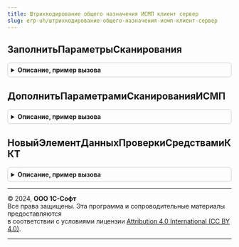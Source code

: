 ```yaml
---
title: Штрихкодирование общего назначения ИСМП клиент сервер
slug: erp-uh/штрихкодирование-общего-назначения-исмп-клиент-сервер
---
```



## ЗаполнитьПараметрыСканирования
<details style="margin: 1em 0; padding: 0.5em; border: 1px solid #ccc; border-radius: 6px;">

<summary style="font-weight: bold; cursor: pointer;">Описание, пример вызова</summary>

```bsl

// Заполняет параметры сканирования по контексту.
//
// Параметры:
//  Контекст - ФормаКлиентскогоПриложения, ДокументСсылка - источник заполнения параметров сканирования
//  ВидПродукции - ПеречислениеСсылка.ВидыПродукцииИС - по данному параметру будет проиходить отбор заполнения
//  ПараметрыСканирования - См. ШтрихкодированиеОбщегоНазначенияИСКлиент.ПараметрыСканирования
//  ПараметрыРежимаИсправленияОшибок - Структура - Параметры режима исправления ошибок
Процедура ЗаполнитьПараметрыСканирования(Контекст, ВидПродукции, ПараметрыСканирования, ПараметрыРежимаИсправленияОшибок = Неопределено) Экспорт
```

Пример вызова
```bsl
ШтрихкодированиеОбщегоНазначенияИСМПКлиентСервер.ЗаполнитьПараметрыСканирования(Контекст, ВидПродукции, ПараметрыСканирования, ПараметрыРежимаИсправленияОшибок);
```
</details>

## ДополнитьПараметрамиСканированияИСМП
<details style="margin: 1em 0; padding: 0.5em; border: 1px solid #ccc; border-radius: 6px;">

<summary style="font-weight: bold; cursor: pointer;">Описание, пример вызова</summary>

```bsl

Процедура ДополнитьПараметрамиСканированияИСМП(ПараметрыСканирования) Экспорт
```

Пример вызова
```bsl
ШтрихкодированиеОбщегоНазначенияИСМПКлиентСервер.ДополнитьПараметрамиСканированияИСМП(ПараметрыСканирования) 
```
</details>

## НовыйЭлементДанныхПроверкиСредствамиККТ
<details style="margin: 1em 0; padding: 0.5em; border: 1px solid #ccc; border-radius: 6px;">

<summary style="font-weight: bold; cursor: pointer;">Описание, пример вызова</summary>

```bsl

// Конструктор элемента данных для проверки кода маркировки средствами ККТ.
//
// Возвращаемое значение:
//  Структура - Новый элемент данных проверки средствами ККТ:
// * КодМаркировки                  - Строка - код маркировки.
// * ПолныйКодМаркировки            - Строка - полный код маркировки.
// * ВидПродукции                   - ПеречислениеСсылка.ВидыПродукцииИС - вид продукции
// * ПланируемыйСтатусТовара        - ПеречислениеСсылка.ПланируемыйСтатусМаркируемогоТовара - планируемый статус.
// * ВидПродукции                   - ПеречислениеСсылка.ВидыПродукцииИС - вид продукции.
// * ВидУпаковки                    - ПеречислениеСсылка.ВидыУпаковокИС  - вид упаковки.
// * ШтрихкодУпаковки               - Неопределено, ОпределяемыйТип.ШтрихкодУпаковкиИС - ссылка на штрихкод, используется в сценариях сохранения результатов проверки.
// * ПредставлениеНоменклатуры      - Строка, Неопределено - представление позиции для отображения пользователю. Если не заполнено - будет определяться по ШтрихкодУпаковки.
// * ПолученРезультатЗапросаКМ      - Булево - Служебный. Для блокировки повторного оповещения.
// * ТекстОшибки                    - Строка, Неопределено - текст ошибки распределения.
// * Количество                     - Число                - количество штук или иной мере (вес, объем и.т.д.).
// * ЧастичноеВыбытиеКоличество     - Число, Неопределено  - числитель частичного выбытия.
// * ЕмкостьПотребительскойУпаковки - Число, Неопределено  - знаменатель частичного выбытия.
// * КодЕдиницыИзмерения            - Строка, Неопределено - код единицы измерения частично выбытия
// * КоличествоПотребительскихУпаковок - Число - Количество потребительских упаковок
// * РазрешительныйРежимИдентификаторЗапросаГИСМТ - ОпределяемыйТип.УникальныйИдентификаторИС - идентификатор запроса ГИС МТ
// * РазрешительныйРежимДатаЗапросаГИСМТ - Строка - дата получения идентификатора ГИС МТ в формате timestamp
// * РазрешительныйРежимАдресСервера - Строка - адрес сервера разрешительного запроса
// * РазрешительныйРежимТелоЗапросаJSON - Строка - тело разрешительного запроса
// * РазрешительныйРежимТелоОтветаJSON - Строка - тело ответа разрешительного запроса
// * РазрешительныйРежимКодОтвета - Строка - код ответа разрешительного запроса
// * ЧастичноеВыбытиеОстаток - Неопределено, Число - остаток во вскрытой потребительской упаковке
// * ЧастичноеВыбытиеКомментарий - Неопределено, Строка - комментарий к вскрытой потребительской упаковке
Функция НовыйЭлементДанныхПроверкиСредствамиККТ() Экспорт
```

Пример вызова
```bsl
Результат = ШтрихкодированиеОбщегоНазначенияИСМПКлиентСервер.НовыйЭлементДанныхПроверкиСредствамиККТ() 
```
</details>

---

© 2024, **ООО 1С-Софт**  
Все права защищены. Эта программа и сопроводительные материалы предоставляются  
в соответствии с условиями лицензии [Attribution 4.0 International (CC BY 4.0)](https://creativecommons.org/licenses/by/4.0/legalcode).

---
